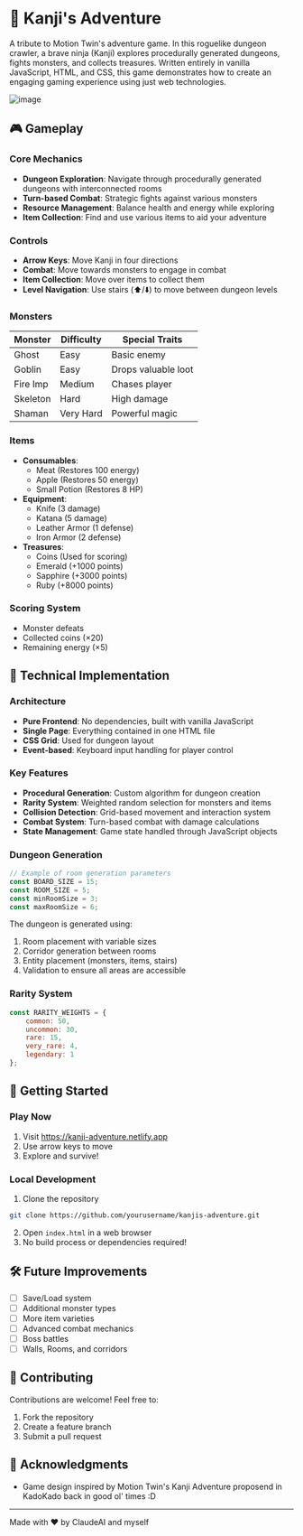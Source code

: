 # 🥷 Kanji's Adventure

A tribute to Motion Twin's adventure game. In this roguelike dungeon crawler, a brave ninja (Kanji) explores procedurally generated dungeons, fights monsters, and collects treasures. Written entirely in vanilla JavaScript, HTML, and CSS, this game demonstrates how to create an engaging gaming experience using just web technologies.

![image](https://github.com/user-attachments/assets/81aaecad-1d1c-488d-b118-6d6836f56268)


## 🎮 Gameplay

### Core Mechanics
- **Dungeon Exploration**: Navigate through procedurally generated dungeons with interconnected rooms
- **Turn-based Combat**: Strategic fights against various monsters
- **Resource Management**: Balance health and energy while exploring
- **Item Collection**: Find and use various items to aid your adventure

### Controls
- **Arrow Keys**: Move Kanji in four directions
- **Combat**: Move towards monsters to engage in combat
- **Item Collection**: Move over items to collect them
- **Level Navigation**: Use stairs (⬆️/⬇️) to move between dungeon levels

### Monsters
| Monster  | Difficulty | Special Traits |
|----------|------------|----------------|
| Ghost    | Easy       | Basic enemy    |
| Goblin   | Easy       | Drops valuable loot |
| Fire Imp | Medium     | Chases player  |
| Skeleton | Hard       | High damage    |
| Shaman   | Very Hard  | Powerful magic |

### Items
- **Consumables**: 
  - Meat (Restores 100 energy)
  - Apple (Restores 50 energy)
  - Small Potion (Restores 8 HP)
- **Equipment**:
  - Knife (3 damage)
  - Katana (5 damage)
  - Leather Armor (1 defense)
  - Iron Armor (2 defense)
- **Treasures**:
  - Coins (Used for scoring)
  - Emerald (+1000 points)
  - Sapphire (+3000 points)
  - Ruby (+8000 points)

### Scoring System
- Monster defeats
- Collected coins (×20)
- Remaining energy (×5)

## 🔧 Technical Implementation

### Architecture
- **Pure Frontend**: No dependencies, built with vanilla JavaScript
- **Single Page**: Everything contained in one HTML file
- **CSS Grid**: Used for dungeon layout
- **Event-based**: Keyboard input handling for player control

### Key Features
- **Procedural Generation**: Custom algorithm for dungeon creation
- **Rarity System**: Weighted random selection for monsters and items
- **Collision Detection**: Grid-based movement and interaction system
- **Combat System**: Turn-based combat with damage calculations
- **State Management**: Game state handled through JavaScript objects

### Dungeon Generation
```javascript
// Example of room generation parameters
const BOARD_SIZE = 15;
const ROOM_SIZE = 5;
const minRoomSize = 3;
const maxRoomSize = 6;
```

The dungeon is generated using:
1. Room placement with variable sizes
2. Corridor generation between rooms
3. Entity placement (monsters, items, stairs)
4. Validation to ensure all areas are accessible

### Rarity System
```javascript
const RARITY_WEIGHTS = {
    common: 50,
    uncommon: 30,
    rare: 15,
    very_rare: 4,
    legendary: 1
};
```

## 🚀 Getting Started

### Play Now
1. Visit https://kanji-adventure.netlify.app
2. Use arrow keys to move
3. Explore and survive!

### Local Development
1. Clone the repository
```bash
git clone https://github.com/yourusername/kanjis-adventure.git
```
2. Open `index.html` in a web browser
3. No build process or dependencies required!

## 🛠️ Future Improvements
- [ ] Save/Load system
- [ ] Additional monster types
- [ ] More item varieties
- [ ] Advanced combat mechanics
- [ ] Boss battles
- [ ] Walls, Rooms, and corridors

## 🤝 Contributing
Contributions are welcome! Feel free to:
1. Fork the repository
2. Create a feature branch
3. Submit a pull request

## 🙏 Acknowledgments
- Game design inspired by Motion Twin's Kanji Adventure proposend in KadoKado back in good ol' times :D

---
Made with ❤️ by ClaudeAI and myself
